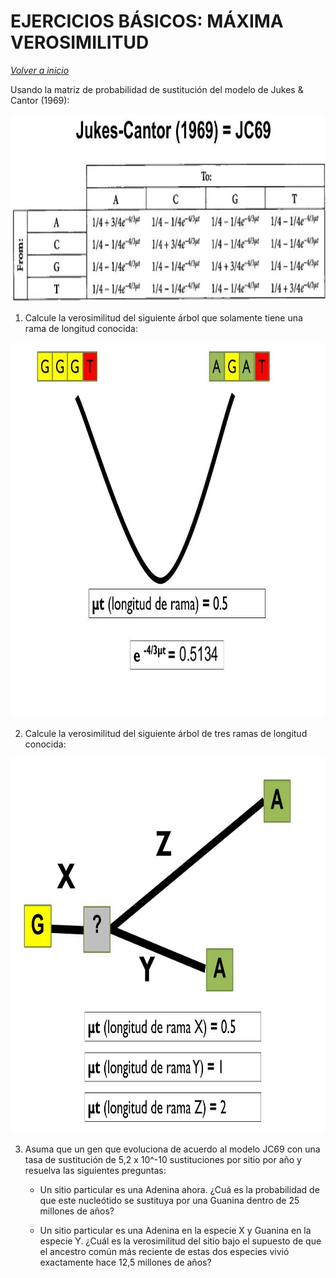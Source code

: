 # EJERCICIOS BÁSICOS: MÁXIMA VEROSIMILITUD

_[Volver a inicio](/README.md)_

Usando la matriz de probabilidad de sustitución del modelo de Jukes & Cantor (1969):

<p align="center">
  <img src="https://github.com/jaaguirresant/Sistematica-Filogenetica/blob/master/clase_7/p3.jpg" width="800" height="300" />
</p>

1. Calcule la verosimilitud del siguiente árbol que solamente tiene una rama de longitud conocida:

<p align="center">
  <img src="https://github.com/jaaguirresant/Sistematica-Filogenetica/blob/master/clase_7/p7.jpg" width="600" height="600" />
</p>

2. Calcule la verosimilitud del siguiente árbol de tres ramas de longitud conocida:

<p align="center">
  <img src="https://github.com/jaaguirresant/Sistematica-Filogenetica/blob/master/clase_7/p2.jpg" width="600" height="600" />
</p>

3. Asuma que un gen que evoluciona de acuerdo al modelo JC69 con una tasa de sustitución de 5,2 x 10^-10 sustituciones por sitio por año y resuelva las siguientes preguntas:

   - Un sitio particular es una Adenina ahora. ¿Cuá es la probabilidad de que este nucleótido se sustituya por una Guanina dentro de 25 millones de años?
   
   - Un sitio particular es una Adenina en la especie X y Guanina en la especie Y. ¿Cuál es la verosimilitud del sitio bajo el supuesto de que el ancestro común más reciente de estas dos especies vivió exactamente hace 12,5 millones de años?
